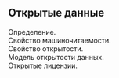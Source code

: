 ## Открытые данные
Определение.     
Свойство машиночитаемости.      
Свойство открытости.     
Модель открытости данных.    
Открытые лицензии.     
